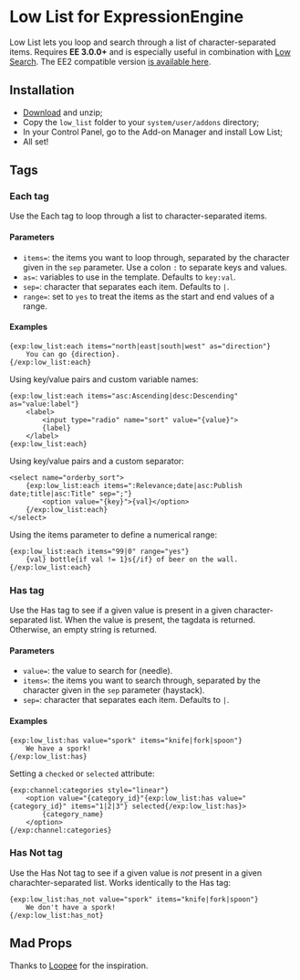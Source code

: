 # Low List for ExpressionEngine

Low List lets you loop and search through a list of character-separated items. Requires **EE 3.0.0+** and is especially useful in combination with [Low Search](http://gotolow/addons/low-search). The EE2 compatible version [is available here](https://github.com/low/low_list/tree/ee2).

## Installation

- [Download](https://github.com/low/low_list/archive/master.zip) and unzip;
- Copy the `low_list` folder to your `system/user/addons` directory;
- In your Control Panel, go to the Add-on Manager and install Low List;
- All set!

## Tags

### Each tag

Use the Each tag to loop through a list to character-separated items.

#### Parameters

- `items=`: the items you want to loop through, separated by the character given in the `sep` parameter. Use a colon `:` to separate keys and values.
- `as=`: variables to use in the template. Defaults to `key:val`.
- `sep=`: character that separates each item. Defaults to `|`.
- `range=`: set to `yes` to treat the items as the start and end values of a range.

#### Examples

    {exp:low_list:each items="north|east|south|west" as="direction"}
        You can go {direction}.
    {/exp:low_list:each}

Using key/value pairs and custom variable names:

    {exp:low_list:each items="asc:Ascending|desc:Descending" as="value:label"}
		<label>
		    <input type="radio" name="sort" value="{value}">
		    {label}
		</label>
    {exp:low_list:each}

Using key/value pairs and a custom separator:

	<select name="orderby_sort">
		{exp:low_list:each items=":Relevance;date|asc:Publish date;title|asc:Title" sep=";"}
			<option value="{key}">{val}</option>
		{/exp:low_list:each}
	</select>

Using the items parameter to define a numerical range:

	{exp:low_list:each items="99|0" range="yes"}
		{val} bottle{if val != 1}s{/if} of beer on the wall.
	{/exp:low_list:each}

### Has tag

Use the Has tag to see if a given value is present in a given character-separated list. When the value is present, the tagdata is returned. Otherwise, an empty string is returned.

#### Parameters

- `value=`: the value to search for (needle).
- `items=`: the items you want to search through, separated by the character given in the `sep` parameter (haystack).
- `sep=`: character that separates each item. Defaults to `|`.

#### Examples

    {exp:low_list:has value="spork" items="knife|fork|spoon"}
        We have a spork!
    {/exp:low_list:has}

Setting a `checked` or `selected` attribute:

	{exp:channel:categories style="linear"}
		<option value="{category_id}"{exp:low_list:has value="{category_id}" items="1|2|3"} selected{/exp:low_list:has}>
			{category_name}
		</option>
	{/exp:channel:categories}

### Has Not tag

Use the Has Not tag to see if a given value is *not* present in a given charachter-separated list. Works identically to the Has tag:

    {exp:low_list:has_not value="spork" items="knife|fork|spoon"}
        We don't have a spork!
    {/exp:low_list:has_not}

## Mad Props

Thanks to [Loopee](https://github.com/danott/ee-loopee) for the inspiration.